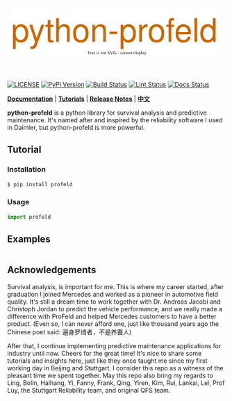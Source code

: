 [license-image]: https://img.shields.io/badge/License-MIT-blue.svg
[license-url]: https://opensource.org/licenses/MIT
[pypi-image]: https://badge.fury.io/py/python-profeld.svg
[pypi-url]: https://pypi.python.org/pypi/python-profeld
[build-image]: https://github.com/LongxingTan/python-profeld/actions/workflows/test.yml/badge.svg?branch=master
[build-url]: https://github.com/LongxingTan/python-profeld/actions/workflows/test.yml?query=branch%3Amaster
[lint-image]: https://github.com/LongxingTan/python-profeld/actions/workflows/lint.yml/badge.svg
[lint-url]: https://github.com/LongxingTan/python-profeld/actions/workflows/lint.yml
[docs-image]: https://readthedocs.org/projects/python-profeld/badge/?version=latest
[docs-url]: https://python-profeld.readthedocs.io/en/latest/

<h1 align="center">
<img src="./docs/source/_static/logo.svg" width="490" align=center/>
</h1><br>

[![LICENSE][license-image]][license-url]
[![PyPI Version][pypi-image]][pypi-url]
[![Build Status][build-image]][build-url]
[![Lint Status][lint-image]][lint-url]
[![Docs Status][docs-image]][docs-url]

**[Documentation](https://python-profeld.readthedocs.io)** | **[Tutorials](https://python-profeld.readthedocs.io/en/latest/tutorials.html)** | **[Release Notes](https://python-profeld.readthedocs.io/en/latest/CHANGELOG.html)** | **[中文](./README_CN.md)**

**python-profeld** is a python library for survival analysis and predictive maintenance. It's named after and inspired by the reliability software I used in Daimler, but python-profeld is more powerful.

## Tutorial

### Installation

```shell
$ pip install profeld
```

### Usage

```python
import profeld


```

## Examples

```python

```

## Acknowledgements

Survival analysis, is important for me. This is where my career started, after graduation I joined Mercedes and worked as a pioneer in automotive field quality. It's still a dream time to work together with Dr. Andreas Jacobi and Christoph Jordan to predict the vehicle performance, and we really made a difference with ProFeld and helped Mercedes customers to have a better product. (Even so, I can never afford one, just like thousand years ago the Chinese poet said: 遍身罗绮者，不是养蚕人)

After that, I continue implementing predictive maintenance applications for industry until now. Cheers for the great time! It's nice to share some tutorials and insights here, just like they once taught me since my first working day in Beijing and Stuttgart. I consider this repo as a witness of the pleasant time we spent together. May this repo also bring my regards to Ling, Bolin, Haihang, Yi, Fanny, Frank, Qing, Yiren, Kim, Rui, Lankai, Lei, Prof Luy, the Stuttgart Reliability team, and original QFS team.
